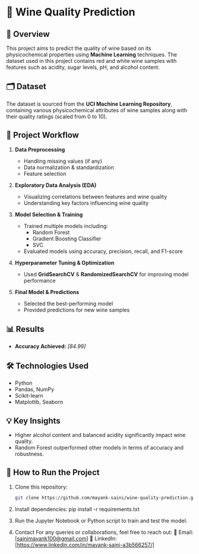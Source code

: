 # 🍷 Wine Quality Prediction  

## 📌 Overview  
This project aims to predict the quality of wine based on its physicochemical properties using **Machine Learning** techniques. The dataset used in this project contains red and white wine samples with features such as acidity, sugar levels, pH, and alcohol content.  

## 🗂 Dataset  
The dataset is sourced from the **UCI Machine Learning Repository**, containing various physicochemical attributes of wine samples along with their quality ratings (scaled from 0 to 10).  

## 🚀 Project Workflow  
1. **Data Preprocessing**  
   - Handling missing values (if any)  
   - Data normalization & standardization  
   - Feature selection  

2. **Exploratory Data Analysis (EDA)**  
   - Visualizing correlations between features and wine quality  
   - Understanding key factors influencing wine quality  

3. **Model Selection & Training**  
   - Trained multiple models including:  
     - Random Forest  
     - Gradient Boosting Classifier 
     - SVC  
   - Evaluated models using accuracy, precision, recall, and F1-score  

4. **Hyperparameter Tuning & Optimization**  
   - Used **GridSearchCV** & **RandomizedSearchCV** for improving model performance  

5. **Final Model & Predictions**  
   - Selected the best-performing model  
   - Provided predictions for new wine samples  

## 📊 Results    
- **Accuracy Achieved:** *[84.99]*  

## 🛠 Technologies Used  
- Python  
- Pandas, NumPy  
- Scikit-learn  
- Matplotlib, Seaborn  

## 💡 Key Insights  
- Higher alcohol content and balanced acidity significantly impact wine quality.  
- Random Forest outperformed other models in terms of accuracy and robustness.  

## 📌 How to Run the Project  
1. Clone this repository:  
   ```bash
   git clone https://github.com/mayank-saini/wine-quality-prediction.git
2. Install dependencies:
   pip install -r requirements.txt

3. Run the Jupyter Notebook or Python script to train and test the model.

4. Contact
For any queries or collaborations, feel free to reach out:
📧 Email: [sainimayank100@gmail.com]
🔗 LinkedIn: [https://www.linkedin.com/in/mayank-saini-a3b566257/]
